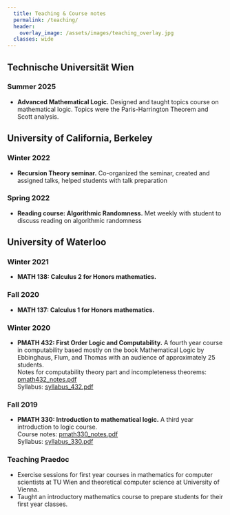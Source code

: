 ```yaml
---
  title: Teaching & Course notes
  permalink: /teaching/
  header:
    overlay_image: /assets/images/teaching_overlay.jpg
  classes: wide
---
```


## Technische Universität Wien

### Summer 2025
* __Advanced Mathematical Logic.__
Designed and taught topics course on mathematical logic. Topics were the Paris-Harrington Theorem and Scott analysis.

## University of California, Berkeley

### Winter 2022
* __Recursion Theory seminar.__
Co-organized the seminar, created and assigned talks, helped students with talk preparation

### Spring 2022
* __Reading course: Algorithmic Randomness.__
Met weekly with student to discuss reading on algorithmic randomness

## University of Waterloo

### Winter 2021
* __MATH 138: Calculus 2 for Honors mathematics.__

### Fall 2020
* __MATH 137: Calculus 1 for Honors mathematics.__

### Winter 2020
* __PMATH 432: First Order Logic and Computability.__
A fourth year course in computability based mostly on the book Mathematical Logic by Ebbinghaus, Flum, and Thomas with an audience of approximately 25 students.    
Notes for computability theory part and incompleteness theorems:
[pmath432_notes.pdf](/assets/files/pmath432_notes.pdf)    
Syllabus: [syllabus_432.pdf](/assets/files/outline_432.pdf)

### Fall 2019
* __PMATH 330: Introduction to mathematical logic.__
A third year introduction to logic course.   
Course notes: [pmath330_notes.pdf](/assets/files/pmath330_notes.pdf)   
Syllabus: [syllabus_330.pdf](/assets/files/outline_330.pdf)

### Teaching Praedoc
* Exercise sessions for first year courses in mathematics for computer scientists at TU Wien and theoretical computer science at University of Vienna. 
* Taught an introductory mathematics course to prepare students for their first year classes.
